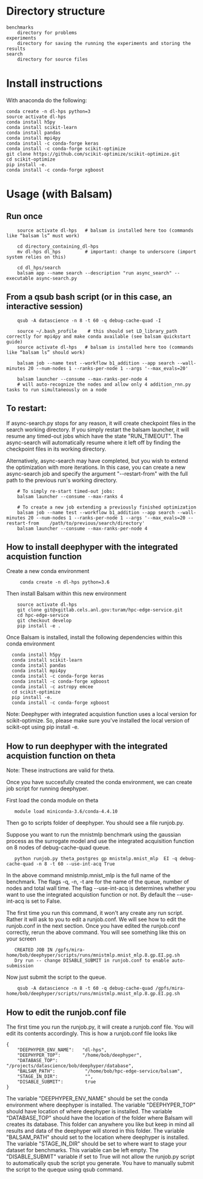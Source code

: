 Directory structure 
===================
```
benchmarks
    directory for problems
experiments
    directory for saving the running the experiments and storing the results
search
    directory for source files
```
Install instructions
====================

With anaconda do the following:

```
conda create -n dl-hps python=3
source activate dl-hps
conda install h5py
conda install scikit-learn
conda install pandas
conda install mpi4py
conda install -c conda-forge keras
conda install -c conda-forge scikit-optimize
git clone https://github.com/scikit-optimize/scikit-optimize.git
cd scikit-optimize
pip install -e.
conda install -c conda-forge xgboost 
```

Usage (with Balsam)
=====================


Run once 
----------
```    
    source activate dl-hps   # balsam is installed here too (commands like “balsam ls” must work)

    cd directory_containing_dl-hps
    mv dl-hps dl_hps         # important: change to underscore (import system relies on this)

    cd dl_hps/search
    balsam app --name search --description "run async_search" --executable async-search.py
```

From a qsub bash script (or in this case, an interactive session)
----------------------------------------------------------------------
```
    qsub -A datascience -n 8 -t 60 -q debug-cache-quad -I 

    source ~/.bash_profile    # this should set LD_library_path correctly for mpi4py and make conda available (see balsam quickstart guide)
    source activate dl-hps   # balsam is installed here too (commands like “balsam ls” should work)

    balsam job --name test --workflow b1_addition --app search --wall-minutes 20 --num-nodes 1 --ranks-per-node 1 --args '--max_evals=20'

    balsam launcher --consume --max-ranks-per-node 4   
    # will auto-recognize the nodes and allow only 4 addition_rnn.py tasks to run simultaneously on a node
```

To restart:
----------------------------------------------------------------------
If async-search.py stops for any reason, it will create checkpoint files in the
search working directory.  If you simply restart the balsam launcher, it will
resume any timed-out jobs which have the state "RUN_TIMEOUT".  The async-search
will automatically resume where it left off by finding the checkpoint files in
its working directory.

Alternatively, async-search may have completed, but you wish to extend the
optimization with more iterations.  In this case, you can create a new
async-search job and specify the argument "--restart-from" with the full path
to the previous run's working directory.

```
    # To simply re-start timed-out jobs:
    balsam launcher --consume --max-ranks 4

    # To create a new job extending a previously finished optimization
    balsam job --name test --workflow b1_addition --app search --wall-minutes 20 --num-nodes 1 --ranks-per-node 1 --args '--max_evals=20 --restart-from    /path/to/previous/search/directory'
    balsam launcher --consume --max-ranks-per-node 4   
```

How to install deephyper with the integrated acquistion function
---------------------------------------------------------------------

Create a new conda environment

```
     conda create -n dl-hps python=3.6
```

Then install Balsam within this new environment


```
    source activate dl-hps
    git clone git@xgitlab.cels.anl.gov:turam/hpc-edge-service.git
    cd hpc-edge-service
    git checkout develop
    pip install -e .
```

Once Balsam is installed, install the following dependencies within this conda environment

```
  conda install h5py
  conda install scikit-learn
  conda install pandas
  conda install mpi4py
  conda install -c conda-forge keras
  conda install -c conda-forge xgboost
  conda install -c astropy emcee
  cd scikit-optimize
  pip install -e.
  conda install -c conda-forge xgboost 
```

Note: Deephyper with integrated acquistion function uses a local version for scikit-optimize. So, please make sure you've installed the local version of scikit-opt using pip install -e.

How to run deephyper with the integrated acquistion function on theta
---------------------------------------------------------------------
Note: These instructions are valid for theta.

Once you have succesfully created the conda environment, we can create job script for running deephyper.

First load the conda module on theta

```
   module load miniconda-3.6/conda-4.4.10
```

Then go to scripts folder of deephyper. You should see a file runjob.py. 

Suppose you want to run the mnistmlp benchmark using the gaussian process as the surrogate model and use the integrated acquisition function on 8 nodes of debug-cache-quad queue.
```
   python runjob.py theta_postgres gp mnistmlp.mnist_mlp  EI -q debug-cache-quad -n 8 -t 60 --use-int-acq True
```

In the above command mnistmlp.mnist_mlp is the full name of the benchmark. The flags -q, -n, -t are for the name of the queue, number of nodes and total wall time. The flag --use-int-acq is
determines whether you want to use the integrated acquistion function or not. By default the --use-int-acq is set to False.

The first time you run this command, it won't any create any run script. Rather it will ask to you to edit a runjob.conf. We will see how to edit the runjob.conf in the next section.
Once you have edited the runjob.conf correctly, rerun the above command. You will see something like this on your screen

```
   CREATED JOB IN /gpfs/mira-home/bob/deephyper/scripts/runs/mnistmlp.mnist_mlp.8.gp.EI.pg.sh
   Dry run -- change DISABLE_SUBMIT in runjob.conf to enable auto-submission
```
Now just submit the script to the queue.

```
    qsub -A datascience -n 8 -t 60 -q debug-cache-quad /gpfs/mira-home/bob/deephyper/scripts/runs/mnistmlp.mnist_mlp.8.gp.EI.pg.sh
```

How to edit the runjob.conf file
----------------------------------------------------------------------

The first time you run the runjob.py, it will create a runjob.conf file. You will edit its contents accordingly. This is how a runjob.conf file looks like

```
{
    "DEEPHYPER_ENV_NAME":   "dl-hps",
    "DEEPHYPER_TOP":        "/home/bob/deephyper",
    "DATABASE_TOP":          "/projects/datascience/bob/deephyper/database",
    "BALSAM_PATH":           "/home/bob/hpc-edge-service/balsam",
    "STAGE_IN_DIR":          "",
    "DISABLE_SUBMIT":        true
}

```

The variable "DEEPHYPER_ENV_NAME" should be set the conda environment where deephyper is installed. The variable "DEEPHYPER_TOP" should have location of where deephyper is installed.
The variable "DATABASE_TOP" should have the location of the folder where Balsam will creates its database. This folder can anywhere you like but keep in mind all results and data of the deephyper 
will stored in this folder. The variable "BALSAM_PATH" should set to the location where deephyper is installed. The variable "STAGE_IN_DIR" should be set to where want to stage your dataset for benchmarks.
This variable can be left empty. The "DISABLE_SUBMIT" variable if set to True will not allow the runjob.py script to automatically qsub the script you generate. You have to manually submit 
the script to the queque using qsub command.
